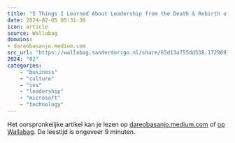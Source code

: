 ```yaml
---
title: "5 Things I Learned About Leadership from the Death & Rebirth of Microsoft"
date: 2024-02-05 05:31:36
icon: article
source: Wallabag
domains:
- dareobasanjo.medium.com
src_url: "https://wallabag.sanderdorigo.nl/share/65d13a755dd538.17296915"
2024: "02"
categories:
    - "business"
    - "culture"
    - "ios"
    - "leadership"
    - "microsoft"
    - "technology"
---
```

Het oorspronkelijke artikel kan je lezen op [dareobasanjo.medium.com](https://dareobasanjo.medium.com/5-things-i-learned-about-leadership-from-the-death-rebirth-of-microsoft-3eaf42567061) of [op Wallabag](https://wallabag.sanderdorigo.nl/share/65d13a755dd538.17296915). De leestijd is ongeveer 9 minuten.